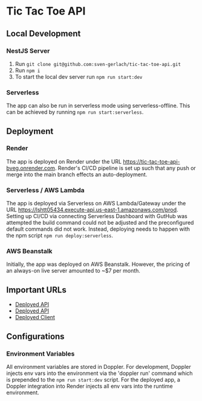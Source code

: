 # Tic Tac Toe API

## Local Development

### NestJS Server
1. Run `git clone git@github.com:sven-gerlach/tic-tac-toe-api.git`
2. Run `npm i`
3. To start the local dev server run `npm run start:dev`

### Serverless
The app can also be run in serverless mode using serverless-offline. This can be achieved by running `npm run start:serverless`.

## Deployment
### Render
The app is deployed on Render under the URL https://tic-tac-toe-api-bveg.onrender.com. Render's CI/CD pipeline is set up such that any push or merge into the main branch effects an auto-deployment.

### Serverless / AWS Lambda
The app is deployed via Serverless on AWS Lambda/Gateway under the URL https://lshtt05434.execute-api.us-east-1.amazonaws.com/prod.
Setting up CI/CD via connecting Serverless Dashboard with GutHub was attempted the build command could not be adjusted and the preconfigured default commands did not work.
Instead, deploying needs to happen with the npm script `npm run deploy:serverless`.

### AWS Beanstalk
Initially, the app was deployed on AWS Beanstalk. However, the pricing of an always-on live server amounted to ~$7 per month.

## Important URLs

- [Deployed API](https://tic-tac-toe-api-bveg.onrender.com)
- [Deployed API](https://lshtt05434.execute-api.us-east-1.amazonaws.com/prod)
- [Deployed Client](https://main.d2fre69usz6no8.amplifyapp.com)

## Configurations

### Environment Variables

All environment variables are stored in Doppler. For development, Doppler injects env vars into the environment via the 'doppler run' command which is prepended to the `npm run start:dev` script.
For the deployed app, a Doppler integration into Render injects all env vars into the runtime environment.